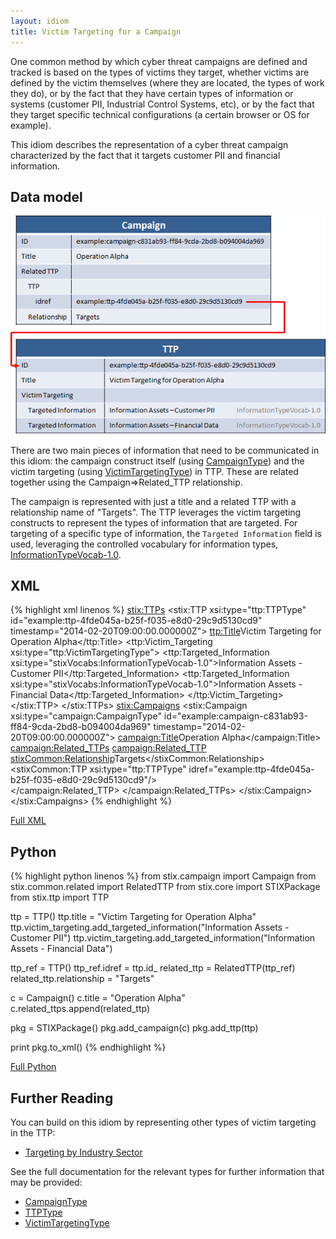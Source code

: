 ```yaml
---
layout: idiom
title: Victim Targeting for a Campaign
---
```


One common method by which cyber threat campaigns are defined and tracked is based on the types of victims they target, whether victims are defined by the victim themselves (where they are located, the types of work they do), or by the fact that they have certain types of information or systems (customer PII, Industrial Control Systems, etc), or by the fact that they target specific technical configurations (a certain browser or OS for example).

This idiom describes the representation of a cyber threat campaign characterized by the fact that it targets customer PII and financial information.

## Data model

<img src="diagram.png" alt="Campaign victim targeting" class="aside-text" />

There are two main pieces of information that need to be communicated in this idiom: the campaign construct itself (using [CampaignType](/documentation/campaign/CampaignType)) and the victim targeting (using [VictimTargetingType](/documentation/ttp/VictimTargetingType)) in TTP. These are related together using the Campaign=>Related_TTP relationship.

The campaign is represented with just a title and a related TTP with a relationship name of "Targets". The TTP leverages the victim targeting constructs to represent the types of information that are targeted. For targeting of a specific type of information, the `Targeted Information` field is used, leveraging the controlled vocabulary for information types, [InformationTypeVocab-1.0](/documentation/stixVocabs/InformationTypeVocab-1.0/).

## XML

{% highlight xml linenos %}
<stix:TTPs>
    <stix:TTP xsi:type="ttp:TTPType" id="example:ttp-4fde045a-b25f-f035-e8d0-29c9d5130cd9" timestamp="2014-02-20T09:00:00.000000Z">
        <ttp:Title>Victim Targeting for Operation Alpha</ttp:Title>
        <ttp:Victim_Targeting xsi:type="ttp:VictimTargetingType">
            <ttp:Targeted_Information xsi:type="stixVocabs:InformationTypeVocab-1.0">Information Assets - Customer PII</ttp:Targeted_Information>
            <ttp:Targeted_Information xsi:type="stixVocabs:InformationTypeVocab-1.0">Information Assets - Financial Data</ttp:Targeted_Information>
        </ttp:Victim_Targeting>
    </stix:TTP>
</stix:TTPs>
<stix:Campaigns>
    <stix:Campaign xsi:type="campaign:CampaignType" id="example:campaign-c831ab93-ff84-9cda-2bd8-b094004da969" timestamp="2014-02-20T09:00:00.000000Z">
        <campaign:Title>Operation Alpha</campaign:Title> 
        <campaign:Related_TTPs>
            <campaign:Related_TTP>
                <stixCommon:Relationship>Targets</stixCommon:Relationship>
                <stixCommon:TTP xsi:type="ttp:TTPType" idref="example:ttp-4fde045a-b25f-f035-e8d0-29c9d5130cd9"/>    
            </campaign:Related_TTP>
        </campaign:Related_TTPs>
    </stix:Campaign>
</stix:Campaigns>
{% endhighlight %}

[Full XML](victim-targeting.xml)

## Python

{% highlight python linenos %}
from stix.campaign import Campaign
from stix.common.related import RelatedTTP
from stix.core import STIXPackage
from stix.ttp import TTP

ttp = TTP()
ttp.title = "Victim Targeting for Operation Alpha"
ttp.victim_targeting.add_targeted_information("Information Assets - Customer PII")
ttp.victim_targeting.add_targeted_information("Information Assets - Financial Data")

ttp_ref = TTP()
ttp_ref.idref = ttp.id_
related_ttp = RelatedTTP(ttp_ref)
related_ttp.relationship = "Targets"

c = Campaign()
c.title = "Operation Alpha"
c.related_ttps.append(related_ttp)

pkg = STIXPackage()
pkg.add_campaign(c)
pkg.add_ttp(ttp)

print pkg.to_xml()
{% endhighlight %}

[Full Python](victim-targeting.py)

## Further Reading

You can build on this idiom by representing other types of victim targeting in the TTP:

* [Targeting by Industry Sector](/idioms/ttp/industry-sector)

See the full documentation for the relevant types for further information that may be provided:

* [CampaignType](/documentation/campaign/CampaignType)
* [TTPType](/documentation/ttp/TTPType)
* [VictimTargetingType](/documentation/ttp/VictimTargetingType)
